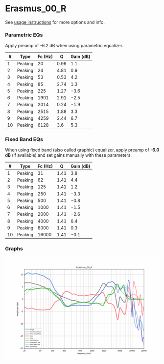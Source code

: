 # Erasmus_00_R
See [usage instructions](https://github.com/jaakkopasanen/AutoEq#usage) for more options and info.

### Parametric EQs
Apply preamp of -6.2 dB when using parametric equalizer.

|   # | Type    |   Fc (Hz) |    Q |   Gain (dB) |
|-----|---------|-----------|------|-------------|
|   1 | Peaking |        20 | 0.99 |         1.1 |
|   2 | Peaking |        24 | 4.81 |         0.9 |
|   3 | Peaking |        53 | 0.53 |         4.2 |
|   4 | Peaking |        85 | 2.74 |         1.3 |
|   5 | Peaking |       225 | 1.27 |        -3.6 |
|   6 | Peaking |      1901 | 2.91 |        -2.5 |
|   7 | Peaking |      2014 | 0.24 |        -1.9 |
|   8 | Peaking |      2515 | 1.88 |         3.3 |
|   9 | Peaking |      4259 | 2.44 |         6.7 |
|  10 | Peaking |      6128 | 3.6  |         5.3 |

### Fixed Band EQs
When using fixed band (also called graphic) equalizer, apply preamp of **-6.0 dB** (if available) and set gains manually with these parameters.

|   # | Type    |   Fc (Hz) |    Q |   Gain (dB) |
|-----|---------|-----------|------|-------------|
|   1 | Peaking |        31 | 1.41 |         3.8 |
|   2 | Peaking |        62 | 1.41 |         4.4 |
|   3 | Peaking |       125 | 1.41 |         1.2 |
|   4 | Peaking |       250 | 1.41 |        -3.3 |
|   5 | Peaking |       500 | 1.41 |        -0.8 |
|   6 | Peaking |      1000 | 1.41 |        -1.5 |
|   7 | Peaking |      2000 | 1.41 |        -2.6 |
|   8 | Peaking |      4000 | 1.41 |         6.4 |
|   9 | Peaking |      8000 | 1.41 |         0.3 |
|  10 | Peaking |     16000 | 1.41 |        -0.1 |

### Graphs
![](./Erasmus_00_R.png)
